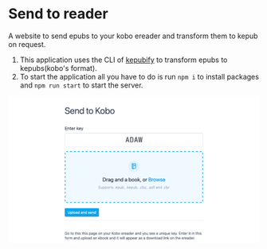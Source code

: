 # Send to reader
A website to send epubs to your kobo ereader and transform them to kepub on request.

1. This application uses the CLI of [kepubify](https://pgaskin.net/kepubify/) to transform epubs to kepubs(kobo's format).
2. To start the application all you have to do is run `npm i` to install packages and `npm run start` to start the server.

![preview](/img/send-to-kobo.png)
